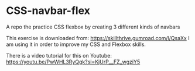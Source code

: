 # CSS-navbar-flex
A repo the practice CSS flexbox by creating 3 different kinds of navbars

This exercise is downloaded from: https://skillthrive.gumroad.com/l/QsaXx
I am using it in order to improve my CSS and Flexbox skills. 

There is a video tutorial for this on Youtube: https://youtu.be/PwWHL3RyQgk?si=KjUrP__FZ_wgziY5